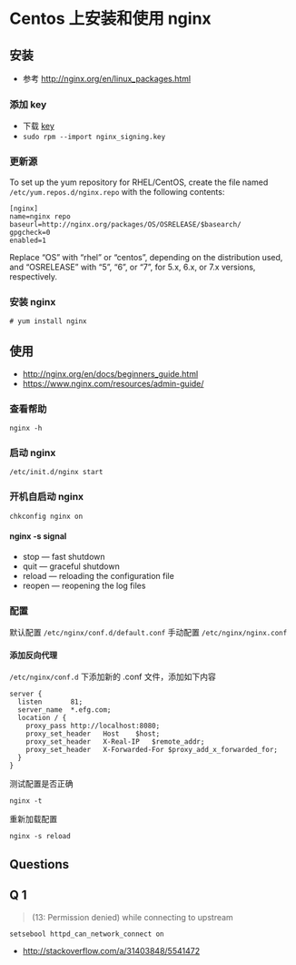 # Centos 上安装和使用 nginx

## 安装

* 参考 <http://nginx.org/en/linux_packages.html>

### 添加 key

* 下载 [key](http://nginx.org/keys/nginx_signing.key)
* `sudo rpm --import nginx_signing.key`


### 更新源

To set up the yum repository for RHEL/CentOS, create the file named `/etc/yum.repos.d/nginx.repo` with the following contents:

```
[nginx]
name=nginx repo
baseurl=http://nginx.org/packages/OS/OSRELEASE/$basearch/
gpgcheck=0
enabled=1
```

Replace “OS” with “rhel” or “centos”, depending on the distribution used, and “OSRELEASE” with “5”, “6”, or “7”, for 5.x, 6.x, or 7.x versions, respectively.

### 安装 nginx

```
# yum install nginx
```

## 使用

* <http://nginx.org/en/docs/beginners_guide.html>
* <https://www.nginx.com/resources/admin-guide/>

### 查看帮助

```
nginx -h
```

### 启动 nginx

```
/etc/init.d/nginx start
```

### 开机自启动 nginx

```
chkconfig nginx on
```

#### nginx -s signal

* stop — fast shutdown
* quit — graceful shutdown
* reload — reloading the configuration file
* reopen — reopening the log files

### 配置

默认配置 `/etc/nginx/conf.d/default.conf`
手动配置 `/etc/nginx/nginx.conf`

#### 添加反向代理

`/etc/nginx/conf.d` 下添加新的 .conf 文件，添加如下内容

```
server {
  listen       81;
  server_name  *.efg.com;
  location / {
    proxy_pass http://localhost:8080;
    proxy_set_header   Host    $host;
    proxy_set_header   X-Real-IP   $remote_addr;
    proxy_set_header   X-Forwarded-For $proxy_add_x_forwarded_for;
  }
}
```

测试配置是否正确

```
nginx -t
```

重新加载配置

```
nginx -s reload
```

## Questions

## Q 1

> (13: Permission denied) while connecting to upstream

```
setsebool httpd_can_network_connect on
```

* <http://stackoverflow.com/a/31403848/5541472>
